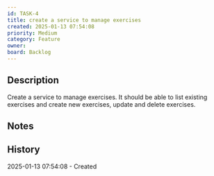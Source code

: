 ```yaml
---
id: TASK-4
title: create a service to manage exercises
created: 2025-01-13 07:54:08
priority: Medium
category: Feature
owner: 
board: Backlog
---
```


## Description
Create a service to manage exercises. It should be able to list existing exercises and create new exercises, update and delete exercises.

## Notes


## History
2025-01-13 07:54:08 - Created
